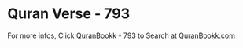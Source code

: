 # Quran Verse - 793 

For more infos, Click [QuranBookk - 793](https://www.quranbookk.com/quran/search?q=793) to Search at [QuranBookk.com](http://quranbookk.com/)